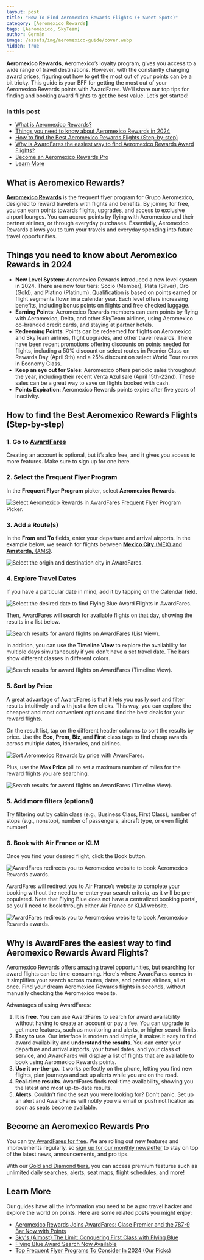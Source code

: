 ```yaml
---
layout: post
title: "How To Find Aeromexico Rewards Flights (+ Sweet Spots)"
category: [Aeromexico Rewards]
tags: [Aeromexico, SkyTeam]
author: Germán
image: /assets/img/aeromexico-guide/cover.webp
hidden: true
---
```


**Aeromexico Rewards**, Aeromexico’s loyalty program, gives you access to a wide range of travel destinations. However, with the constantly changing award prices, figuring out how to get the most out of your points can be a bit tricky. This guide is your BFF for getting the most out of your Aeromexico Rewards points with AwardFares. We’ll share our top tips for finding and booking award flights to get the best value. Let’s get started!

### In this post

- [What is Aeromexico Rewards?](#what-is-aeromexico-rewards)
- [Things you need to know about Aeromexico Rewards in 2024](#things-you-need-to-know-about-aeromexico-rewards-in-2024)
- [How to find the Best Aeromexico Rewards Flights (Step-by-step)](#how-to-find-the-best-aeromexico-rewards-flights-step-by-step)
- [Why is AwardFares the easiest way to find Aeromexico Rewards Award Flights?](#why-is-awardfares-the-easiest-way-to-find-aeromexico-rewards-award-flights)
- [Become an Aeromexico Rewards Pro](#become-an-aeromexico-rewards-pro)
- [Learn More](#learn-more)

## What is Aeromexico Rewards?

[**Aeromexico Rewards**](https://aeromexico.com/es-mx/aeromexico-rewards) is the frequent flyer program for Grupo Aeromexico, designed to reward travelers with flights and benefits. By joining for free, you can earn points towards flights, upgrades, and access to exclusive airport lounges. You can accrue points by flying with Aeromexico and their partner airlines, or through everyday purchases. Essentially, Aeromexico Rewards allows you to turn your travels and everyday spending into future travel opportunities.

## Things you need to know about Aeromexico Rewards in 2024

- **New Level System**: Aeromexico Rewards introduced a new level system in 2024. There are now four tiers: Socio (Member), Plata (Silver), Oro (Gold), and Platino (Platinum). Qualification is based on points earned or flight segments flown in a calendar year.  Each level offers increasing benefits, including bonus points on flights and free checked luggage.
- **Earning Points**: Aeromexico Rewards members can earn points by flying with Aeromexico, Delta, and other SkyTeam airlines, using Aeromexico co-branded credit cards, and staying at partner hotels.
- **Redeeming Points**: Points can be redeemed for flights on Aeromexico and SkyTeam airlines, flight upgrades, and other travel rewards.  There have been recent promotions offering discounts on points needed for flights, including a 50% discount on select routes in Premier Class on Rewards Day (April 9th) and a 25% discount on select World Tour routes in Economy Class.
- **Keep an eye out for Sales**: Aeromexico offers periodic sales throughout the year, including their recent Venta Azul sale (April 15th-22nd). These sales can be a great way to save on flights booked with cash.
- **Points Expiration**: Aeromexico Rewards points expire after five years of inactivity.

## How to find the Best Aeromexico Rewards Flights (Step-by-step)

### 1. Go to [AwardFares](https://awardfares.com/signup?utm_source=aeromexico-guide&utm_medium=blog&utm_content=AwardFares)

Creating an account is optional, but it’s also free, and it gives you access to more features. Make sure to sign up for one here.

### 2. Select the Frequent Flyer Program

In the **Frequent Flyer Program** picker, select **Aeromexico Rewards**.

<img src="/assets/img/aeromexico-guide/ffp.webp" alt="Select Aeromexico Rewards in AwardFares Frequent Flyer Program Picker." />

### 3. Add a Route(s)

In the **From** and **To** fields, enter your departure and arrival airports. In the example below, we search for flights between [**Mexico City** (MEX) and **Amsterda,** (AMS)](https://awardfares.com/search?CDG.YUL.;z:flyingblue).

<img src="/assets/img/aeromexico-guide/route.webp" alt="Select the origin and destination city in AwardFares."/>

### 4. Explore Travel Dates

If you have a particular date in mind, add it by tapping on the Calendar field.

<img src="/assets/img/aeromexico-guide/calendar.webp" alt="Select the desired date to find Flying Blue Award Flights in AwardFares." />

Then, AwardFares will search for available flights on that day, showing the results in a list below.

<img src="/assets/img/aeromexico-guide/list-view.webp" alt="Search results for award flights on AwardFares (List View)." />

In addition, you can use the **Timeline View** to explore the availability for multiple days simultaneously if you don't have a set travel date. The bars show different classes in different colors.

<img src="/assets/img/aeromexico-guide/timeline-view.webp" alt="Search results for award flights on AwardFares (Timeline View)." />

### 5. Sort by Price

A great advantage of AwardFares is that it lets you easily sort and filter results intuitively and with just a few clicks. This way, you can explore the cheapest and most convenient options and find the best deals for your reward flights.

On the result list, tap on the different header columns to sort the results by price. Use the **Eco**, **Prem**, **Biz**, and **First** class tags to find cheap awards across multiple dates, itineraries, and airlines.

<img src="/assets/img/aeromexico-guide/sort-by-price.webp" alt="Sort Aeromexico Rewards by price with AwardFares." />

Plus, use the **Max Price** pill to set a maximum number of miles for the reward flights you are searching.

<img src="/assets/img/aeromexico-guide/max-price.webp" alt="Search results for award flights on AwardFares (Timeline View)." />

### 5. Add more filters (optional)

Try filtering out by cabin class (e.g., Business Class, First Class), number of stops (e.g., nonstop), number of passengers, aircraft type, or even flight number!

### 6. Book with Air France or KLM

Once you find your desired flight, click the Book button.

<img src="/assets/img/aeromexico-guide/book.webp" alt="AwardFares redirects you to Aeromexico website to book Aeromexico Rewards awards." />

AwardFares will redirect you to Air France’s website to complete your booking without the need to re-enter your search criteria, as it will be pre-populated. Note that Flying Blue does not have a centralized booking portal, so you'll need to book through either Air France or KLM website.

<img src="/assets/img/aeromexico-guide/af-website.webp" alt="AwardFares redirects you to Aeromexico website to book Aeromexico Rewards awards." />

## Why is AwardFares the easiest way to find Aeromexico Rewards Award Flights?

Aeromexico Rewards offers amazing travel opportunities, but searching for award flights can be time-consuming.  Here's where AwardFares comes in - it simplifies your search across routes, dates, and partner airlines, all at once. Find your dream Aeromexico Rewards flights in seconds, without manually checking the Aeromexico website.

Advantages of using AwardFares:

1. **It is free**. You can use AwardFares to search for award availability without having to create an account or pay a fee. You can upgrade to get more features, such as monitoring and alerts, or higher search limits.
2. **Easy to use**. Our interface is modern and simple, it makes it easy to find award availability and **understand the results**. You can enter your departure and arrival airports, your travel dates, and your class of service, and AwardFares will display a list of flights that are available to book using Aeromexico Rewards points.
3. **Use it on-the-go**. It works perfectly on the phone, letting you find new flights, plan journeys and set up alerts while you are on the road.
4. **Real-time results**. AwardFares finds real-time availability, showing you the latest and most up-to-date results.
5. **Alerts**. Couldn't find the seat you were looking for? Don't panic. Set up an alert and AwardFares will notify you via email or push notification as soon as seats become available.

## Become an Aeromexico Rewards Pro

You can [try AwardFares for free](https://awardfares.com/). We are rolling out new features and improvements regularly, so [sign up for our monthly newsletter](https://awardfares.com/newsletter) to stay on top of the latest news, announcements, and pro tips.

With our [Gold and Diamond tiers](https://awardfares.com/pricing), you can access premium features such as unlimited daily searches, alerts, seat maps, flight schedules, and more!

## Learn More

Our guides have all the information you need to be a pro travel hacker and explore the world on points. Here are some related posts you might enjoy:

- [Aeromexico Rewards Joins AwardFares: Clase Premier and the 787-9 Bar Now with Points](https://blog.awardfares.com/introducing-aeromexico-rewards/)
- [Sky's (Almost) The Limit: Conquering First Class with Flying Blue](https://blog.awardfares.com/flying-blue-skyteam-first-class/)
- [Flying Blue Award Search Now Available](https://blog.awardfares.com/introducing-flying-blue/)
- [Top Frequent Flyer Programs To Consider In 2024 (Our Picks)](https://blog.awardfares.com/frequent-flyer-programs-2024/)